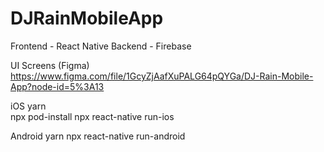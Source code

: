 # DJRainMobileApp

Frontend - React Native
Backend - Firebase


UI Screens (Figma)
https://www.figma.com/file/1GcyZjAafXuPALG64pQYGa/DJ-Rain-Mobile-App?node-id=5%3A13

iOS
yarn <br>
npx pod-install
npx react-native run-ios

Android
yarn
npx react-native run-android

